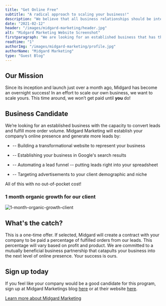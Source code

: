 ```yaml
---
title: "Get Online Free"
subtitle: "A radical approach to scaling your business!"
description: "We believe that all business relationships should be interdependant and mutually beneficial. We're looking for a thriving company that is ready to scale their business with online marketing and Search Engine Optimization with no Upfront cost! We don't want paid until you get paid.  "
date: "2021-02-12"
header: "/images/midgard-marketing/header.jpg"
alt: "Midgard Marketing Website Screenshot"
firstparagraph: "We are looking for an established business that has the capacity to convert leads and fulfill more order volume."
readtime: "1"
authorImg: "/images/midgard-marketing/profile.jpg"
authorName: "Midgard Marketing"
type: "Guest Blog"
---
```


## Our Mission

Since its inception and launch just over a month ago, Midgard has become an overnight success! In an effort to scale our own business, we want to scale yours. This time around, we won’t get paid until **you** do!

## Business Candidate

We’re looking for an established business with the capacity to convert leads and fulfill more order volume. Midgard Marketing will establish your company’s online presence and generate more leads by:

- -- Building a transformational website to represent your business

- -- Establishing your business in Google's search results

- -- Automating a lead funnel -- putting leads right into your spreadsheet

- -- Targeting advertisements to your client demographic and niche

All of this with no out-of-pocket cost!

### 1 month organic growth for our client

![1-month-organic-growth-client](/images/midgard-marketing/1-month-online-growth.png)

## What's the catch?

This is a one-time offer. If selected, Midgard will create a contract with your company to be paid a percentage of fulfilled orders from our leads. This percentage will vary based on profit and product. We are committed to a mutually beneficial business partnership that catapults your business into the next level of online presence. Your success is ours.

## Sign up today

If you feel like your company would be a good candidate for this program, sign up at Midgard Marketings blog [here](https://blog.midgard.marketing/get-online-free) or at their website [here](https://midgard.marketing).

[Learn more about Midgard Marketing](https://midgard.marketing)
